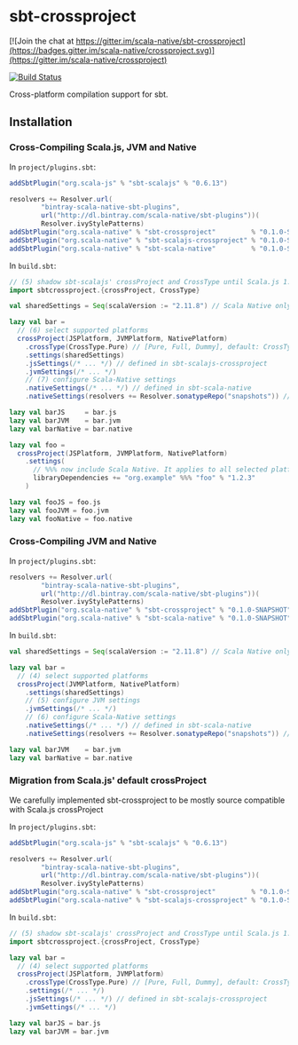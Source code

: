 <h1>sbt-crossproject</h1>

[![Join the chat at https://gitter.im/scala-native/sbt-crossproject](https://badges.gitter.im/scala-native/crossproject.svg)](https://gitter.im/scala-native/crossproject)

[![Build Status](https://travis-ci.org/scala-native/sbt-crossproject.svg?branch=master)](https://travis-ci.org/scala-native/sbt-crossproject)

Cross-platform compilation support for sbt.

<h2>Installation</h2>

<h3>Cross-Compiling Scala.js, JVM and Native</h3>

In `project/plugins.sbt`:

```scala
addSbtPlugin("org.scala-js" % "sbt-scalajs" % "0.6.13")

resolvers += Resolver.url(
        "bintray-scala-native-sbt-plugins",
        url("http://dl.bintray.com/scala-native/sbt-plugins"))(
        Resolver.ivyStylePatterns)                                               // (1)
addSbtPlugin("org.scala-native" % "sbt-crossproject"         % "0.1.0-SNAPSHOT") // (2)
addSbtPlugin("org.scala-native" % "sbt-scalajs-crossproject" % "0.1.0-SNAPSHOT") // (3)
addSbtPlugin("org.scala-native" % "sbt-scala-native"         % "0.1.0-SNAPSHOT") // (4)
```

In `build.sbt`:

```scala
// (5) shadow sbt-scalajs' crossProject and CrossType until Scala.js 1.0.0 is released
import sbtcrossproject.{crossProject, CrossType}

val sharedSettings = Seq(scalaVersion := "2.11.8") // Scala Native only supports 2.11

lazy val bar =
  // (6) select supported platforms
  crossProject(JSPlatform, JVMPlatform, NativePlatform)
    .crossType(CrossType.Pure) // [Pure, Full, Dummy], default: CrossType.Full
    .settings(sharedSettings)
    .jsSettings(/* ... */) // defined in sbt-scalajs-crossproject
    .jvmSettings(/* ... */)
    // (7) configure Scala-Native settings
    .nativeSettings(/* ... */) // defined in sbt-scala-native
    .nativeSettings(resolvers += Resolver.sonatypeRepo("snapshots")) // until we have a stable scala-native releases

lazy val barJS     = bar.js
lazy val barJVM    = bar.jvm
lazy val barNative = bar.native

lazy val foo =
  crossProject(JSPlatform, JVMPlatform, NativePlatform)
    .settings(
      // %%% now include Scala Native. It applies to all selected platforms
      libraryDependencies += "org.example" %%% "foo" % "1.2.3"
    )

lazy val fooJS = foo.js
lazy val fooJVM = foo.jvm
lazy val fooNative = foo.native
```

<h3>Cross-Compiling JVM and Native</h3>

In `project/plugins.sbt`:

```scala
resolvers += Resolver.url(
        "bintray-scala-native-sbt-plugins",
        url("http://dl.bintray.com/scala-native/sbt-plugins"))(
        Resolver.ivyStylePatterns)                                       // (1)
addSbtPlugin("org.scala-native" % "sbt-crossproject" % "0.1.0-SNAPSHOT") // (2)
addSbtPlugin("org.scala-native" % "sbt-scala-native" % "0.1.0-SNAPSHOT") // (3)
```

In `build.sbt`:

```scala
val sharedSettings = Seq(scalaVersion := "2.11.8") // Scala Native only supports 2.11

lazy val bar =
  // (4) select supported platforms
  crossProject(JVMPlatform, NativePlatform)
    .settings(sharedSettings)
    // (5) configure JVM settings
    .jvmSettings(/* ... */)
    // (6) configure Scala-Native settings
    .nativeSettings(/* ... */) // defined in sbt-scala-native
    .nativeSettings(resolvers += Resolver.sonatypeRepo("snapshots")) // until we have a stable scala-native releases

lazy val barJVM    = bar.jvm
lazy val barNative = bar.native
```

<h3>Migration from Scala.js' default crossProject</h3>

We carefully implemented sbt-crossproject to be mostly source compatible with Scala.js crossProject

In `project/plugins.sbt`:

```scala
addSbtPlugin("org.scala-js" % "sbt-scalajs" % "0.6.13")

resolvers += Resolver.url(
        "bintray-scala-native-sbt-plugins",
        url("http://dl.bintray.com/scala-native/sbt-plugins"))(
        Resolver.ivyStylePatterns)                                               // (1)
addSbtPlugin("org.scala-native" % "sbt-crossproject"         % "0.1.0-SNAPSHOT") // (2)
addSbtPlugin("org.scala-native" % "sbt-scalajs-crossproject" % "0.1.0-SNAPSHOT") // (3)
```

In `build.sbt`:

```scala
// (5) shadow sbt-scalajs' crossProject and CrossType until Scala.js 1.0.0 is released
import sbtcrossproject.{crossProject, CrossType}

lazy val bar =
  // (4) select supported platforms
  crossProject(JSPlatform, JVMPlatform)
    .crossType(CrossType.Pure) // [Pure, Full, Dummy], default: CrossType.Full
    .settings(/* ... */)
    .jsSettings(/* ... */) // defined in sbt-scalajs-crossproject
    .jvmSettings(/* ... */)

lazy val barJS = bar.js
lazy val barJVM = bar.jvm
```
